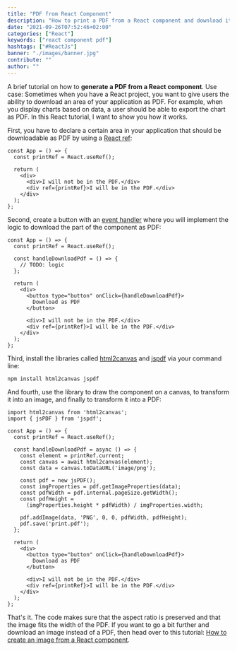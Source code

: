 ```yaml
---
title: "PDF from React Component"
description: "How to print a PDF from a React component and download it as PDF by generating ..."
date: "2021-09-26T07:52:46+02:00"
categories: ["React"]
keywords: ["react component pdf"]
hashtags: ["#ReactJs"]
banner: "./images/banner.jpg"
contribute: ""
author: ""
---
```


<Sponsorship />

A brief tutorial on how to **generate a PDF from a React component**. Use case: Sometimes when you have a React project, you want to give users the ability to download an area of your application as PDF. For example, when you display charts based on data, a user should be able to export the chart as PDF. In this React tutorial, I want to show you how it works.

First, you have to declare a certain area in your application that should be downloadable as PDF by using a [React ref](/react-ref):

```javascript{2,7}
const App = () => {
  const printRef = React.useRef();

  return (
    <div>
      <div>I will not be in the PDF.</div>
      <div ref={printRef}>I will be in the PDF.</div>
    </div>
  );
};
```

Second, create a button with an [event handler](/react-event-handler) where you will implement the logic to download the part of the component as PDF:

```javascript{4-6,10-12}
const App = () => {
  const printRef = React.useRef();

  const handleDownloadPdf = () => {
    // TODO: logic
  };

  return (
    <div>
      <button type="button" onClick={handleDownloadPdf}>
        Download as PDF
      </button>

      <div>I will not be in the PDF.</div>
      <div ref={printRef}>I will be in the PDF.</div>
    </div>
  );
};
```

Third, install the libraries called [html2canvas](https://github.com/niklasvh/html2canvas) and [jspdf](https://github.com/parallax/jsPDF) via your command line:

```text
npm install html2canvas jspdf
```

And fourth, use the library to draw the component on a canvas, to transform it into an image, and finally to transform it into a PDF:

```javascript{1-2,7-20}
import html2canvas from 'html2canvas';
import { jsPDF } from 'jspdf';

const App = () => {
  const printRef = React.useRef();

  const handleDownloadPdf = async () => {
    const element = printRef.current;
    const canvas = await html2canvas(element);
    const data = canvas.toDataURL('image/png');

    const pdf = new jsPDF();
    const imgProperties = pdf.getImageProperties(data);
    const pdfWidth = pdf.internal.pageSize.getWidth();
    const pdfHeight =
      (imgProperties.height * pdfWidth) / imgProperties.width;

    pdf.addImage(data, 'PNG', 0, 0, pdfWidth, pdfHeight);
    pdf.save('print.pdf');
  };

  return (
    <div>
      <button type="button" onClick={handleDownloadPdf}>
        Download as PDF
      </button>

      <div>I will not be in the PDF.</div>
      <div ref={printRef}>I will be in the PDF.</div>
    </div>
  );
};
```

That's it. The code makes sure that the aspect ratio is preserved and that the image fits the width of the PDF. If you want to go a bit further and download an image instead of a PDF, then head over to this tutorial: [How to create an image from a React component](/react-component-to-image).



